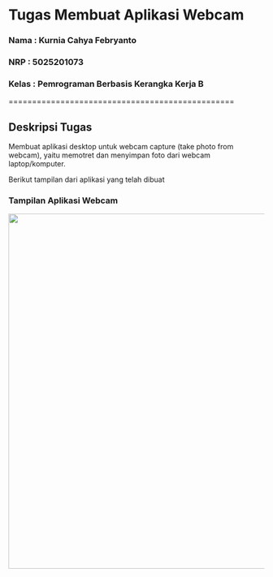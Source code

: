 ﻿# Tugas Membuat Aplikasi Webcam

### Nama    : Kurnia Cahya Febryanto
### NRP     : 5025201073
### Kelas   : Pemrograman Berbasis Kerangka Kerja B

================================================

## Deskripsi Tugas

Membuat aplikasi desktop untuk webcam capture (take photo from webcam), yaitu memotret dan menyimpan foto dari webcam laptop/komputer.

Berikut tampilan dari aplikasi yang telah dibuat

### Tampilan Aplikasi Webcam
<img src="https://user-images.githubusercontent.com/70510279/227763673-26c88659-6a52-465e-a1b1-a612c6bfba5d.png" width="700"/>